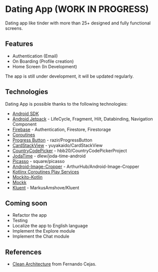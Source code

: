 # Dating App (WORK IN PROGRESS)

Dating app like tinder with more than 25+ designed and fully functional screens.

## Features 
- Authentication (Email)
- On Boarding (Profile creation)
- Home Screen (In Development)

The app is still under development, it will be updated regularly.

## Technologies
Dating App is possible thanks to the following technologies:
- [Android SDK](https://developer.android.com/) 
- [Android Jetpack](https://developer.android.com/jetpack) - LifeCycle, Fragment, Hilt, Databinding, Navigation Component
- [Firebase](https://firebase.google.com/docs/android/setup?hl=es-419) - Authentication, Firestore, Firestorage
- [Coroutines](https://developer.android.com/kotlin/coroutines)
- [Progress Button](https://github.com/razir/ProgressButton) -  razir/ProgressButton
- [CardStackView](https://github.com/yuyakaido/CardStackView) - yuyakaido/CardStackView 
- [CountryCodePicker](https://github.com/hbb20/CountryCodePickerProject) -  hbb20/CountryCodePickerProject
- [JodaTime](https://github.com/dlew/joda-time-android) -  dlew/joda-time-android 
- [Picasso](https://github.com/square/picasso) - square/picasso
- [Android-Image-Cropper](https://github.com/ArthurHub/Android-Image-Cropper) -  ArthurHub/Android-Image-Cropper 
- [Kotlinx Coroutines Play Services](https://kotlinlang.org/api/kotlinx.coroutines/kotlinx-coroutines-play-services/)
- [Mockito-Kotlin](https://github.com/mockito/mockito-kotlin) 
- [Mockk](https://mockk.io/)
- [Kluent](https://github.com/MarkusAmshove/Kluent) -  MarkusAmshove/Kluent 


## Coming soon 
- Refactor the app
- Testing
- Localize the app to English language 
- Implement the Explore module 
- Implement the Chat module

## References
- [Clean Architecture](https://github.com/android10/Android-CleanArchitecture-Kotlin) from Fernando Cejas.
